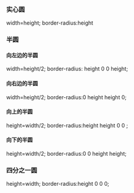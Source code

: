 
### 实心圆
width=height;
border-radius:height

### 半圆
#### 向左边的半圆
width=height/2;
border-radius: height 0 0 height;
#### 向右边的半圆
width=height/2;
border-radius:0 height height 0;
#### 向上的半圆
height=width/2;
border-radius:height height 0 0 ;
#### 向下的半圆
height=width/2;
border-radius:0 0 height height;

### 四分之一圆
height=width;
border-radius:height 0 0 0;

